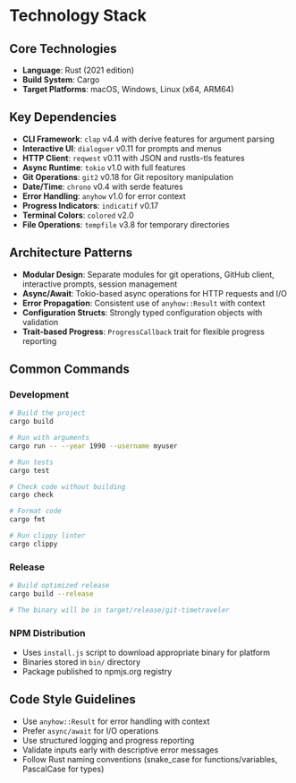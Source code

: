 # Technology Stack

## Core Technologies
- **Language**: Rust (2021 edition)
- **Build System**: Cargo
- **Target Platforms**: macOS, Windows, Linux (x64, ARM64)

## Key Dependencies
- **CLI Framework**: `clap` v4.4 with derive features for argument parsing
- **Interactive UI**: `dialoguer` v0.11 for prompts and menus
- **HTTP Client**: `reqwest` v0.11 with JSON and rustls-tls features
- **Async Runtime**: `tokio` v1.0 with full features
- **Git Operations**: `git2` v0.18 for Git repository manipulation
- **Date/Time**: `chrono` v0.4 with serde features
- **Error Handling**: `anyhow` v1.0 for error context
- **Progress Indicators**: `indicatif` v0.17
- **Terminal Colors**: `colored` v2.0
- **File Operations**: `tempfile` v3.8 for temporary directories

## Architecture Patterns
- **Modular Design**: Separate modules for git operations, GitHub client, interactive prompts, session management
- **Async/Await**: Tokio-based async operations for HTTP requests and I/O
- **Error Propagation**: Consistent use of `anyhow::Result` with context
- **Configuration Structs**: Strongly typed configuration objects with validation
- **Trait-based Progress**: `ProgressCallback` trait for flexible progress reporting

## Common Commands

### Development
```bash
# Build the project
cargo build

# Run with arguments
cargo run -- --year 1990 --username myuser

# Run tests
cargo test

# Check code without building
cargo check

# Format code
cargo fmt

# Run clippy linter
cargo clippy
```

### Release
```bash
# Build optimized release
cargo build --release

# The binary will be in target/release/git-timetraveler
```

### NPM Distribution
- Uses `install.js` script to download appropriate binary for platform
- Binaries stored in `bin/` directory
- Package published to npmjs.org registry

## Code Style Guidelines
- Use `anyhow::Result` for error handling with context
- Prefer `async/await` for I/O operations
- Use structured logging and progress reporting
- Validate inputs early with descriptive error messages
- Follow Rust naming conventions (snake_case for functions/variables, PascalCase for types)